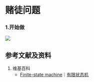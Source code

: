 # 赌徒问题

### 1.开始做

![](/images/强化学习/基本概念和经典实验/赌徒问题/1a1.png)

## 参考文献及资料

1. 维基百科
	- [Finite-state machine](https://en.wikipedia.org/wiki/Finite-state_machine)｜[有限状态机](https://zh.wikipedia.org/wiki/有限状态机) 

